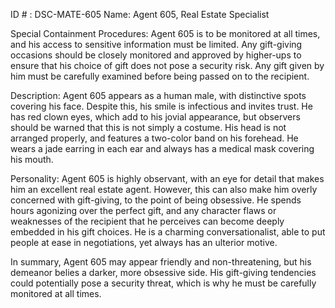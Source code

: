 ID # : DSC-MATE-605
Name: Agent 605, Real Estate Specialist

Special Containment Procedures:
Agent 605 is to be monitored at all times, and his access to sensitive information must be limited. Any gift-giving occasions should be closely monitored and approved by higher-ups to ensure that his choice of gift does not pose a security risk. Any gift given by him must be carefully examined before being passed on to the recipient.

Description:
Agent 605 appears as a human male, with distinctive spots covering his face. Despite this, his smile is infectious and invites trust. He has red clown eyes, which add to his jovial appearance, but observers should be warned that this is not simply a costume. His head is not arranged properly, and features a two-color band on his forehead. He wears a jade earring in each ear and always has a medical mask covering his mouth.

Personality:
Agent 605 is highly observant, with an eye for detail that makes him an excellent real estate agent. However, this can also make him overly concerned with gift-giving, to the point of being obsessive. He spends hours agonizing over the perfect gift, and any character flaws or weaknesses of the recipient that he perceives can become deeply embedded in his gift choices. He is a charming conversationalist, able to put people at ease in negotiations, yet always has an ulterior motive. 

In summary, Agent 605 may appear friendly and non-threatening, but his demeanor belies a darker, more obsessive side. His gift-giving tendencies could potentially pose a security threat, which is why he must be carefully monitored at all times.